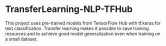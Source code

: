 # TransferLearning-NLP-TFHub
This project uses pre-trained models from TensorFlow Hub with tf.keras for text classification. Transfer learning makes it possible to save training resources and to achieve good model generalization even when training on a small dataset. 
